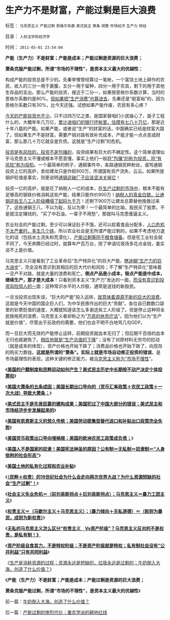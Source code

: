 # 生产力不是财富，产能过剩是巨大浪费

标签： `马克思主义` `产能过剩` `恩格尔系数` `美式民主` `萧条` `调整` `市场经济` `生产力` `财经` 

目录： `人权法学和经济学`

时间： `2011-05-01 23:54:04`

**产能（生产力）不是财富；产能是成本；产能过剩是资源的巨大浪费；**

**萧条克服产能过剩，所谓“市场的不理性”，是资本主义最大的优越性**；

构成产能的投资总是不少的。先秦李悝曾经算过一笔帐，一个富饶土地上耕作的农民，收入的三分一用于裹腹，五分一用于留种，四分一用于农具，剩下的用于其他生存品的支出。那么产能的投资，接近于二分一，如果按恩格尔系数计算，当时的恩格尔系数约是80%。[但如果把“生产消费”也算进去](../../../2010/3/27/中牛市和通胀通缩没关系；通胀会降低私人财产价值.md)，先秦还是“挺富裕”的，因为恩格尔系数只有30%，比今天还强。试想如果产能作废，农民有多心疼？

[今天的产能投资也不少](../../../2008/9/5/亏损国企和国民福利.md)。只不过四万亿之类，是国家替咱们小民操心了，面子工程什么的，大概年年几万亿，[累计进咱们的银行坏帐里，估摸有七八十万亿](../../../2011/1/6/美国是税收最轻赤字最小的国家.md)，那是近十年八载的产能。如果产能，或者说“生产”的财富的话，中国确实已经是财富大国了。但如果生产不是财富，需要产销对路有效补充成本，产能才能一点点变成财富，那么那几十万亿就全是负债。这就是“生产过剩”的危机。

[投资是有风险的，投资不是包赚的](../../../2009/4/4/“不确定性定律公式”广泛适用于社会经济政治生活.md)，投资结果有巨大的不确定性。这个简单道理似乎马克思主义不懂或根本不愿意懂，事实上他们一般[将“包赚”的称为投资，将“有风险”称为投机](../../../2011/3/7/“零和”，亏损和投机.md)。一个最简单的例子，通钢事件中，各路通钢民粹粉丝，谩骂通钢投资上亿的高炉，卖给建龙只是作假900万，所谓国有资产流失，云云。如果所提钢炉贬值是事实，则更说明[通钢这破厂子应该坚决关掉它](../../../2008/12/23/私有化，关闭亏损国企，强化社会保障.md)！

投资一亿的高炉，就是花了纳税人一亿的成本，[在生产过剩的市场中](../../../2009/8/10/严重生产过剩的市场腐朽能化为神奇吗？.md)，根本不能有足够高的钢铁价格消耗这些产能，结果只能作价900万！[纳税人的真金白银，让通钢这些王八工人阶级糟塌了起码九千万](../../../2009/8/10/建龙入主通化是否涉及国有资产流失.md)！还剩下900万让建龙总算替他挽救过来了。这些通钢王八，不以为耻，反以为荣！一个最简单的比喻，股民买了股票，不是就注定赚钱的，“买了中石油，一辈子不用愁”，那就叫马克思傻逼主义。

农业社会的产能过剩，至少可以保证肚子不饿，还可以趁着食品分配多，[人口危机不太严重时，多生几个娃](../../../2010/12/24/计划生育的“科学依据”是伪造的.md)。所以农业社会是无所谓产能过剩的，如果不考虑地力退化的话（包括水土流失和荒漠化），[产能过剩等同于粮食储备](../../../2009/9/16/亵渎自然母亲的“发展就是硬道理”.md)。但是在工业社会就不同了，今天奔腾已经过时，就算年产百万台，除了申请垃圾场多花点金钱，委实谈不上是价值。

马克思主义只是看到了工业革命后“生产特异化”的巨大产能，[瞎迷糊“生产力的巨大进步](../../../2010/12/30/经济学就是成本学，资本主义即绿色GDP主义.md)”，完全没有意识到其相应的巨大代价和风险；不了解“生产特异化”意味着一旦产不对路，就是大量的浪费和死亡。**倒点产品是小成本，毁点产能是中成本，继续生产，那才是大成本**！只看到资本主义“生产力”发达的一面，[而没有意识到投资风险惊人的一](../../../2011/2/11/废除国企专营和垄断权，卖国将没门！.md)面；这种常识水平的人炒股，通常是送钱的新股民。

一旦当投资出现失误，“巨大的产能”投入运转，[就意味着源源不断的巨大的浪费](../../../2011/2/11/边际退出成本和休克疗法.md)。这就是今天中国的国企巨人们，为中华民族作出的巨大“贡献”。各位自已数数口袋里的钞票贬值的速度，大概就知道该怎么多谢这些工人阶级了。但是停止这种将全民族拖死的浪费，马克思主义者却称之为“[万恶的休克疗法](../../../2009/10/22/休克反应的损失边界和止损.md)”。因为他们以为“生产就是价值”，尽管出于反政府的需要，他们也会不明不白地骂几句GDP。

而一旦巨大而无效的产能停止运转，前期投资就血本无归了；但后期千百倍的血本无归也就避免了。[相应地就是“生产总值的下降](../../../2009/12/28/“生产倒退”可能社会进步.md)”；没有了对原材料无穷尽的拉动（就是成本的体现），资产价格也开始下跌了；消费品价格也开始下跌了，向现存的购买力靠拢。**这就是所谓的“萧条”。实际上就是市场自动修正投资的错误**，是市场最理性的表现。这种关键的修正能力，被[马克思主义称为“市场不理性](../../../2009/4/6/“市场不理性”道德借口操纵利益剥夺和财富转移.md)”。

《[**美国的户籍制度和民粹运动如何产生？美式民主历史中长期按不动产决定个体投票权**](../../../2011/3/16/美国的户籍制度和民粹运动.md)》

《[**美国大萧条的五条成因；美国长期出口导向的（货币汇率政策＋农民工政策＋一次大战）导致大萧条；**](../../../2011/3/16/美国大萧条的五条成因.md)》

《[**美式民主不是先贤启蒙的建构成果；美国犯过了中国大部分的错误；美式民主和市场经济步步发展起来的**](../../../2011/3/16/美国犯过了中国大部分错误.md)》

《[**美国有凯恩斯主义的悠久传统；美国劳动密集型替代进口和补贴出口政策完全失败**](../../../2011/3/17/美国（凯恩斯主义＋农民工）悠久传统.md)》

《[**美国货币政策出口导向埋祸根；美国的欧洲农民工政策成负债；**](../../../2011/3/17/美国引进农民工政策成负债.md)》

《[**美国人不是国家的奴隶！美国宪法神圣的原因？公有制＝无私制＝奴隶制＝“人身依附的社会形态”**](../../../2011/3/17/为什么美国没有重蹈罗马帝国覆辙？.md)》

《[**美国土地的私有化过程和农业补贴**](../../../2011/3/18/美国土地的私有化过程和农业补贴.md)》

《[**（民粹＋权贵）的19世纪社会为什么会走向两次世界大战？为什么资源短缺的社会“生产过剩”！**](../../../2011/3/18/资源短缺“生产过剩”？（民粹＋权贵）两次世界大战.md)》

《[**社会主义失业危机＝（前刘易斯拐点＋后刘易斯拐点）；马克思主义＝暴力工团主义**](../../../2011/3/18/失业危机＝（前刘易斯拐点＋后刘易斯拐点）.md)》

《[**权贵主义＝（马歇尔主义＋马克思主义）；（暴力倾向＋无私道德）＝（败则为暴民，成则为新权贵）**](../../../2011/3/19/权贵主义是资产阶级吗？.md)》

《[**无私的马克思主义怎么区分“权贵主义　Vs资产阶级”？马克思主义反对的不是权贵，是私有制！》**](../../../2011/3/19/马克思主义计划经济的科学的数字化.md)

《[**资产阶级自食其力，不是特权阶级；不是资产阶级就是特权；私有制社会没有“公共利益”只有共同利益**](../../../2011/3/19/资产阶级就是自食其力的劳动者.md)》

《[生产是消耗资源的过程；资源永远是短缺的，垃圾永远是过剩的；牛奶倒入大海，创造了什么价值？](../../../2011/5/1/牛奶倒入大海，创造了什么价值？.md)》

《**产能（生产力）不是财富；产能是成本；产能过剩是资源的巨大浪费；**

**萧条克服产能过剩，所谓“市场的不理性”，是资本主义最大的优越性**》



前一篇：[牛奶倒入大海，创造了什么价值？](../../../2011/5/1/牛奶倒入大海，创造了什么价值？.md)

后一篇：[产能过剩的惨烈代价；重农学派的耕地红线](../../../2011/5/2/产能过剩的惨烈代价；重农学派的耕地红线.md)